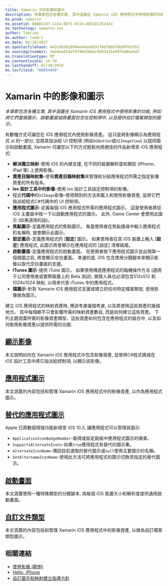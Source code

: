 ```yaml
---
title: Xamarin 中的影像和圖示
description: 本章節包含各種文章, 其中涵蓋在 Xamarin iOS 應用程式中使用影像的功能, 例如將它們當做圖示、啟動畫面或將畫面包含在控制項中, 以及提供自訂檔案類型的圖示。
ms.prod: xamarin
ms.assetid: 0AB8CC07-11E4-0D75-4119-AED1A1252424
ms.technology: xamarin-ios
author: lobrien
ms.author: laobri
ms.date: 03/18/2017
ms.openlocfilehash: 443cdb5028964e64aeb831f8d706bfdb99f637b2
ms.sourcegitcommit: 3ea9ee034af9790d2b0dc0893435e997bd06e587
ms.translationtype: MT
ms.contentlocale: zh-TW
ms.lasthandoff: 07/30/2019
ms.locfileid: "68654450"
---
```

# <a name="images-and-icons-in-xamarinios"></a>Xamarin 中的影像和圖示

_本章節包含各種文章, 其中涵蓋在 Xamarin iOS 應用程式中使用影像的功能, 例如將它們當做圖示、啟動畫面或將畫面包含在控制項中, 以及提供自訂檔案類型的圖示。_

有數種方式可讓您在 iOS 應用程式內使用影像資產。 從只是將影像顯示為應用程式 ui 的一部分, 並將其指派給 UI 控制項 (例如`UIButton`或`UIImageView`) 以提供圖示和啟動畫面, Xamarin 可讓您以下列方式輕鬆地將絕佳的作品新增至 iOS 應用程式: 

- **解決獨立映射**-使用 iOS 的內建支援, 在不同的裝置解析度和類型 (IPhone、iPad 等) 上使用影像。
- **資產目錄映射集**-使用**資產目錄映射集**來管理和分組應用程式所需之指定影像資產的所有版本。
- **Ios 設計工具中的影像**-使用 ios 設計工具設定控制項的影像。
- 程式**代碼中**的`UIImage`影像–使用類別的方法來載入和使用影像資產, 並將它們指派給程式C#代碼中的 UI 控制項。
- **應用程式圖示**-定義每個 iOS 應用程式所需的應用程式圖示。 這是使用者將從 iOS 主畫面中按一下以啟動應用程式的圖示。 此外, Game Center 會使用此圖示 (如果適用的話)。
- **焦點圖示**-定義應用程式的焦點圖示。 每當使用者在焦點搜尋中輸入應用程式的名稱時, 就會顯示此圖示。
- **設定圖示**-定義應用程式的 [**設定**] 圖示。 如果使用者在其 iOS 裝置上輸入 [**設定**] 應用程式, 此圖示將會顯示在應用程式的 [設定] 清單結尾。 
- **啟動畫面**-定義應用程式的啟動畫面。 在使用者按下應用程式圖示並出現第一個視圖之前, 將會顯示空白畫面。 幸運的是, iOS 包含使用分鏡腳本來顯示影像以取代空白畫面的支援。 
- **ITunes 圖示**-提供 iTune 圖示。 如果使用傳遞應用程式的臨機操作方法 (適用于公司使用者或實際裝置上的 Beta 測試), 開發人員也必須包含512x512 和1024x1024 映射, 以用來代表 iTunes 中的應用程式。
- **檔圖示**-針對 Xamarin iOS 應用程式支援或建立的任何特定檔案類型, 使用影像做為圖示。

建立 iOS 應用程式的映射資產時, 應該考慮幾個考慮, 以及將使用這些資產的幾個地方。 其中每個都不只會影響所需的映射資產數目, 而是如何建立這些資產。 下列主題涵蓋所需的影像資產類型、這些資產如何包含在應用程式的組合中, 以及如何取用影像資產以提供所需的功能:


## <a name="displaying-an-imageiosapp-fundamentalsimages-iconsdisplaying-an-imagemd"></a>[顯示影像](~/ios/app-fundamentals/images-icons/displaying-an-image.md)

本文說明如何在 Xamarin iOS 應用程式中包含影像資產, 並使用C#程式碼或在 iOS 設計工具中將它指派給控制項, 以顯示該影像。

## <a name="application-iconsiosapp-fundamentalsimages-iconsapp-iconsmd"></a>[應用程式圖示](~/ios/app-fundamentals/images-icons/app-icons.md)

本文涵蓋的內容包括和管理 Xamarin iOS 應用程式中的影像資產, 以作為應用程式圖示。

## <a name="alternate-app-iconsiosapp-fundamentalsimages-iconsalternate-app-iconsmd"></a>[替代的應用程式圖示](~/ios/app-fundamentals/images-icons/alternate-app-icons.md)

Apple 已將數個增強功能新增至 iOS 10.3, 讓應用程式可以管理其圖示:

- `ApplicationIconBadgeNumber`-取得或設定跳板中應用程式圖示的徽章。
- `SupportsAlternateIcons`-如果`true`應用程式有替代的圖示集。
- `AlternateIconName`-傳回目前選取的替代圖示或`null`使用主要圖示的名稱。
- `SetAlternameIconName`-使用此方法可將應用程式的圖示切換至指定的替代圖示。


## <a name="launch-screensiosapp-fundamentalsimages-iconslaunch-screensmd"></a>[啟動畫面](~/ios/app-fundamentals/images-icons/launch-screens.md)

本文涵蓋使用一種特殊類型的分鏡腳本, 為每個 iOS 裝置大小和解析度提供通用啟動畫面。

## <a name="custom-document-typesiosapp-fundamentalsimages-iconscustom-document-typesmd"></a>[自訂文件類型](~/ios/app-fundamentals/images-icons/custom-document-types.md)

本文涵蓋的內容包括和管理 Xamarin iOS 應用程式中的影像資產, 以做為自訂檔案類型圖示。



## <a name="related-links"></a>相關連結

- [使用影像 (範例)](https://docs.microsoft.com/samples/xamarin/ios-samples/workingwithimages)
- [Hello, iPhone](~/ios/get-started/hello-ios/index.md)
- [自訂圖示和映射建立指導方針](https://developer.apple.com/library/ios/#documentation/UserExperience/Conceptual/MobileHIG/IconsImages/IconsImages.html)
